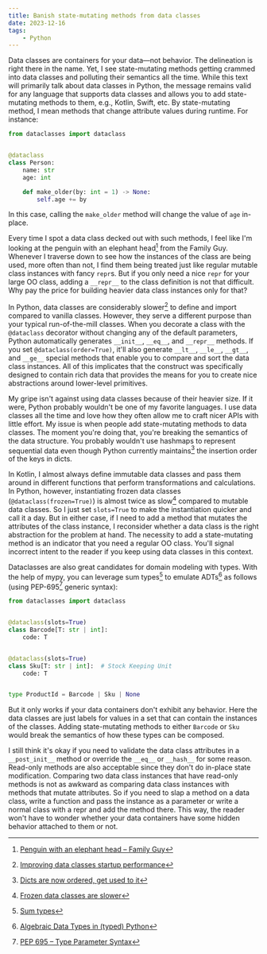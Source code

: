 ```yaml
---
title: Banish state-mutating methods from data classes
date: 2023-12-16
tags:
    - Python
---
```


Data classes are containers for your data—not behavior. The delineation is right there in
the name. Yet, I see state-mutating methods getting crammed into data classes and polluting
their semantics all the time. While this text will primarily talk about data classes in
Python, the message remains valid for any language that supports data classes and allows you
to add state-mutating methods to them, e.g., Kotlin, Swift, etc. By state-mutating method, I
mean methods that change attribute values during runtime. For instance:

```python
from dataclasses import dataclass


@dataclass
class Person:
    name: str
    age: int

    def make_older(by: int = 1) -> None:
        self.age += by
```

In this case, calling the `make_older` method will change the value of `age` in-place.

Every time I spot a data class decked out with such methods, I feel like I'm looking at the
penguin with an elephant head[^1] from the Family Guy. Whenever I traverse down to see how
the instances of the class are being used, more often than not, I find them being treated
just like regular mutable class instances with fancy `repr`s. But if you only need a nice
`repr` for your large OO class, adding a `__repr__` to the class definition is not that
difficult. Why pay the price for building heavier data class instances only for that?

In Python, data classes are considerably slower[^2] to define and import compared to vanilla
classes. However, they serve a different purpose than your typical run-of-the-mill classes.
When you decorate a class with the `@dataclass` decorator without changing any of the
default parameters, Python automatically generates `__init__`, `__eq__`, and `__repr__`
methods. If you set `@dataclass(order=True)`, it'll also generate `__lt__`, `__le__`,
`__gt__`, and `__ge__` special methods that enable you to compare and sort the data class
instances. All of this implicates that the construct was specifically designed to contain
rich data that provides the means for you to create nice abstractions around lower-level
primitives.

My gripe isn't against using data classes because of their heavier size. If it were, Python
probably wouldn't be one of my favorite languages. I use data classes all the time and love
how they often allow me to craft nicer APIs with little effort. My issue is when people add
state-mutating methods to data classes. The moment you're doing that, you're breaking the
semantics of the data structure. You probably wouldn't use hashmaps to represent sequential
data even though Python currently maintains[^3] the insertion order of the keys in dicts.

In Kotlin, I almost always define immutable data classes and pass them around in different
functions that perform transformations and calculations. In Python, however, instantiating
frozen data classes (`@dataclass(frozen=True)`) is almost twice as slow[^4] compared to
mutable data classes. So I just set `slots=True` to make the instantiation quicker and call
it a day. But in either case, if I need to add a method that mutates the attributes of the
class instance, I reconsider whether a data class is the right abstraction for the problem
at hand. The necessity to add a state-mutating method is an indicator that you need a
regular OO class. You'll signal incorrect intent to the reader if you keep using data
classes in this context.

Dataclasses are also great candidates for domain modeling with types. With the help of mypy,
you can leverage sum types[^5] to emulate ADTs[^6] as follows (using PEP-695[^7] generic
syntax):

```python
from dataclasses import dataclass


@dataclass(slots=True)
class Barcode[T: str | int]:
    code: T


@dataclass(slots=True)
class Sku[T: str | int]:  # Stock Keeping Unit
    code: T


type ProductId = Barcode | Sku | None
```

But it only works if your data containers don't exhibit any behavior. Here the data classes
are just labels for values in a set that can contain the instances of the classes. Adding
state-mutating methods to either `Barcode` or `Sku` would break the semantics of how these
types can be composed.

I still think it's okay if you need to validate the data class attributes in a
`__post_init__` method or override the `__eq__` or `__hash__` for some reason. Read-only
methods are also acceptable since they don't do in-place state modification. Comparing two
data class instances that have read-only methods is not as awkward as comparing data class
instances with methods that mutate attributes. So if you need to slap a method on a data
class, write a function and pass the instance as a parameter or write a normal class with a
repr and add the method there. This way, the reader won't have to wonder whether your data
containers have some hidden behavior attached to them or not.

[^1]: [Penguin with an elephant head – Family Guy](https://i.imgflip.com/3gb0nh.jpg?a472776)
[^2]:
    [Improving data classes startup performance](https://discuss.python.org/t/improving-dataclasses-startup-performance/15442/20)

[^3]:
    [Dicts are now ordered, get used to it](https://softwaremaniacs.org/blog/2020/02/05/dicts-ordered/en/)

[^4]:
    [Frozen data classes are slower](https://docs.python.org/3.12/library/dataclasses.html#frozen-instances)

[^5]: [Sum types](https://fsharpforfunandprofit.com/posts/discriminated-unions/)
[^6]:
    [Algebraic Data Types in (typed) Python](https://threeofwands.com/algebraic-data-types-in-python/)

[^7]: [PEP 695 – Type Parameter Syntax](https://peps.python.org/pep-0695/)
